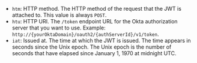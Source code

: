 * `htm`: HTTP method. The HTTP method of the request that the JWT is attached to. This value is always `POST`.
* `htu`: HTTP URI. The `/token` endpoint URL for the Okta authorization server that you want to use. Example: `http://{yourOktaDomain}/oauth2/{authServerId}/v1/token`.
* `iat`: Issued at. The time at which the JWT is issued. The time appears in seconds since the Unix epoch. The Unix epoch is the number of seconds that have elapsed since January 1, 1970 at midnight UTC.
